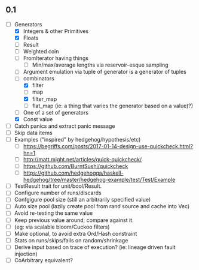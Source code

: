 ## 0.1

* [ ] Generators
  * [X] Integers & other Primitives
  * [X] Floats
  * [ ] Result
  * [ ] Weighted coin
  * [ ] FromIterator having things
    * [ ] Min/max/average lengths via reservoir-esque sampling
  * [ ] Argument emulation via tuple of generator is a generator of tuples
  * [ ] combinators
    * [X] filter
    * [ ] map
    * [X] filter_map
    * [ ] flat_map (ie: a thing that varies the generator based on a value)?)
  * [ ] One of a set of generators
  * [X] Const value
* [ ] Catch panics and extract panic message
* [ ] Skip data items
* [ ] Examples ("inspired" by hedgehog/hypothesis/etc)
  * [ ] https://begriffs.com/posts/2017-01-14-design-use-quickcheck.html?hn=1
  * [ ] http://matt.might.net/articles/quick-quickcheck/
  * [ ] https://github.com/BurntSushi/quickcheck
  * [ ] https://github.com/hedgehogqa/haskell-hedgehog/tree/master/hedgehog-example/test/Test/Example
* [ ] TestResult trait for unit/bool/Result.
* [ ] Configure number of runs/discards
* [ ] Confgigure pool size (still an arbitrarily specified value)
* [ ] Auto size pool (lazily create pool from rand source and cache into Vec)
* [ ]  Avoid re-testing the same value 
  * [ ] Keep previous value around; compare against it.
  * [ ] (eg: via scalable bloom/Cuckoo filters)
  * [ ] Make optional, to avoid extra Ord/Hash constraint
* [ ] Stats on runs/skips/fails on random/shrinkage
* [ ] Derive input based on trace of execution? (ie: lineage driven fault injection)
* [ ] CoArbitrary equivalent?
